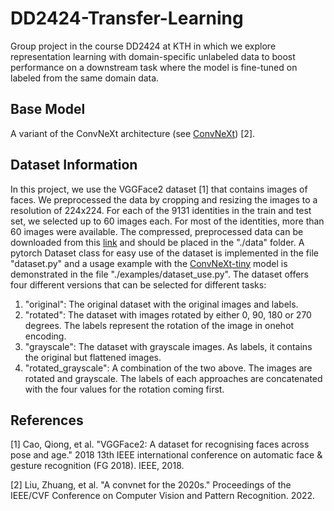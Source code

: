 # DD2424-Transfer-Learning

Group project in the course DD2424 at KTH in which we explore representation learning with domain-specific unlabeled data to boost performance on a downstream task where the model is fine-tuned on labeled from the same domain data.

## Base Model

A variant of the ConvNeXt architecture (see [ConvNeXt](https://github.com/facebookresearch/ConvNeXt#results-and-pre-trained-models)) [2].

## Dataset Information

In this project, we use the VGGFace2 dataset [1] that contains images of faces. We preprocessed the data by cropping and resizing the images to a resolution of 224x224. For each of the 9131 identities in the train and test set, we selected up to 60 images each. For most of the identities, more than 60 images were available. The compressed, preprocessed data can be downloaded from this [link](https://drive.google.com/drive/folders/1pzyStORojl4jei89uto6lXZEMTuzoKSQ?usp=sharing) and should be placed in the "./data" folder. A pytorch Dataset class for easy use of the dataset is implemented in the file "dataset.py" and a usage example with the [ConvNeXt-tiny](https://huggingface.co/facebook/convnext-tiny-224) model is demonstrated in the file "./examples/dataset_use.py". The dataset offers four different versions that can be selected for different tasks:

1. "original": The original dataset with the original images and labels.
2. "rotated": The dataset with images rotated by either 0, 90, 180 or 270 degrees. The labels represent the rotation of the image in onehot encoding.
3. "grayscale": The dataset with grayscale images. As labels, it contains the original but flattened images.
4. "rotated_grayscale": A combination of the two above. The images are rotated and grayscale. The labels of each approaches are concatenated with the four values for the rotation coming first.

## References

[1] Cao, Qiong, et al. "VGGFace2: A dataset for recognising faces across pose and age." 2018 13th IEEE international conference on automatic face & gesture recognition (FG 2018). IEEE, 2018.

[2] Liu, Zhuang, et al. "A convnet for the 2020s." Proceedings of the IEEE/CVF Conference on Computer Vision and Pattern Recognition. 2022.
